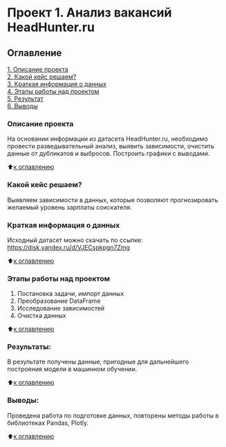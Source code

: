 # Проект 1. Анализ вакансий HeadHunter.ru

## Оглавление  
[1. Описание проекта](README.md#Описание-проекта)  
[2. Какой кейс решаем?](README.md#Какой-кейс-решаем)  
[3. Краткая информация о данных](README.md#Краткая-информация-о-данных)  
[4. Этапы работы над проектом](README.md#Этапы-работы-над-проектом)  
[5. Результат](README.md#Результаты)    
[6. Выводы](README.md#Выводы) 

### Описание проекта    
На основании информации из датасета HeadHunter.ru, необходимо провести разведывательный анализ, выявить зависимости, очистить данные от дубликатов и выбросов. Построить графики с выводами.

:arrow_up:[к оглавлению](_)


### Какой кейс решаем?    
Выявляем зависимости в данных, которые позволяют прогнозировать желаемый уровень зарплаты соискателя.



### Краткая информация о данных
Исходный датасет можно скачать по ссылке:
https://disk.yandex.ru/d/VJECspkpgn7Zmg
  
:arrow_up:[к оглавлению](README.md#Оглавление)


### Этапы работы над проектом  
1. Постановка задачи, импорт данных 
2. Преобразование DataFrame
3. Исследование зависимостей
4. Очистка данных


:arrow_up:[к оглавлению](README.md#Оглавление)


### Результаты:  
В результате получены данные, пригодные для дальнейшего построения модели в машинном обучении.

:arrow_up:[к оглавлению](README.md#Оглавление)


### Выводы:  
Проведена работа по подготовке данных, повторены методы работы в библиотеках Pandas, Plotly.

:arrow_up:[к оглавлению](README.md#Оглавление)